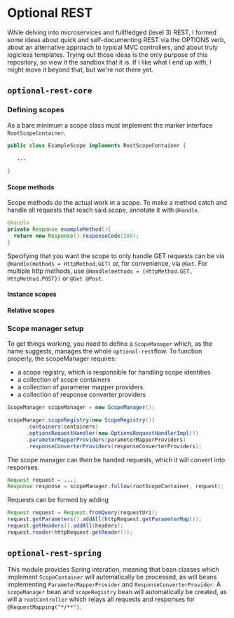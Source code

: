 # Optional REST

While delving into microservices and fullfledged (level 3) REST, I formed some ideas about quick and self-documenting REST via the OPTIONS verb, about an alternative approach to typical MVC controllers, and about truly logicless templates. Trying out those ideas is the only purpose of this repository, so view it the sandbox that it is. If I like what I end up with, I might move it beyond that, but we're not there yet.

## `optional-rest-core`


### Defining scopes

As a bare minimum a scope class must implement the marker interface `RootScopeContainer`.

```Java
public class ExampleScope implements RootScopeContainer {

   ...
   
}
```

#### Scope methods

Scope methods do the actual work in a scope. To make a method catch and handle all requests that reach said scope, annotate it with `@Handle`. 

```Java
@Handle
private Response exampleMethod(){
  return new Response().responseCode(200);
}
```

Specifying that you want the scope to only handle GET requests can be via `@Handle(methods = HttpMethod.GET)` or, for convenience, via `@Get`. For multiple http methods, use `@Handle(methods = {HttpMethod.GET, HttpMethod.POST})` or `@Get @Post`.

#### Instance scopes

#### Relative scopes

### Scope manager setup

To get things working, you need to define a `ScopeManager` which, as the name suggests, manages the whole `optional-rest`flow. To function properly, the scopeManager requires:
* a scope registry, which is responsible for handling scope identities
* a collection of scope containers
* a collection of parameter mapper providers
* a collection of response converter providers

```Java
ScopeManager scopeManager = new ScopeManager();

scopeManager.scopeRegistry(new ScopeRegistry())
      .containers(containers)
      .optionsRequestHandler(new OptionsRequestHandlerImpl())
      .parameterMapperProviders(parameterMapperProviders)
      .responseConverterProviders(responseConverterProviders);
```

The scope manager can then be handed requests, which it will convert into responses.

```Java
Request request = ...;
Response response = scopeManager.follow(rootScopeContainer, request);
```

Requests can be formed by adding  

```Java
Request request = Request.fromQuery(requestUri);
request.getParameters().addAll(httpRequest.getParameterMap());
request.getHeaders().addAll(headers);
request.reader(httpRequest.getReader());
```

## `optional-rest-spring`

This module provides Spring interation, meaning that bean classes which implement `ScopeContainer` will automatically be processed, as will beans implementing `ParameterMapperProvider` and `ResponseConverterProvider`. A `scopeManager` bean and `scopeRegistry` bean will automatically be created, as will a `rootController` which relays all requests and responses for `@RequestMapping("*/**")`.
